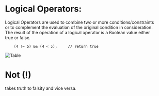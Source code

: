 # Logical Operators:

Logical Operators are used to combine two or more conditions/constraints or to complement the evaluation of the original condition in consideration. The result of the operation of a logical operator is a Boolean value either true or false. 

```
    (4 != 5) && (4 < 5);     // return true
```

![Table](https://ecomputernotes.com/images/Truth-table-for-OR-AND-and-NOT-operations.jpg)


# Not (!)
takes truth to falsity and vice versa.